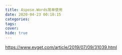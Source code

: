 ```yaml
---
title: Aspose.Words简单使用
date: 2020-04-23 00:10:15
categories:
tags:
cover:
hide: true
---
```


https://www.evget.com/article/2019/07/09/31039.html